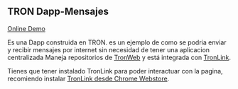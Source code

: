 ## TRON Dapp-Mensajes

[Online Demo](https://stevenstc.github.io/DesMensajes/)

Es una Dapp construida en TRON. es un ejemplo de como se podria enviar y recibir mensajes por internet sin necesidad de tener una aplicacion centralizada
Maneja repositorios de [TronWeb](https://github.com/tronprotocol/tron-web)
y está integrada con [TronLink](https://github.com/TronWatch/TronLink).

Tienes que tener instalado TronLink para poder interactuar con la pagina, recomiendo instalar  [TronLink desde Chrome Webstore](https://chrome.google.com/webstore/detail/ibnejdfjmmkpcnlpebklmnkoeoihofec/).
